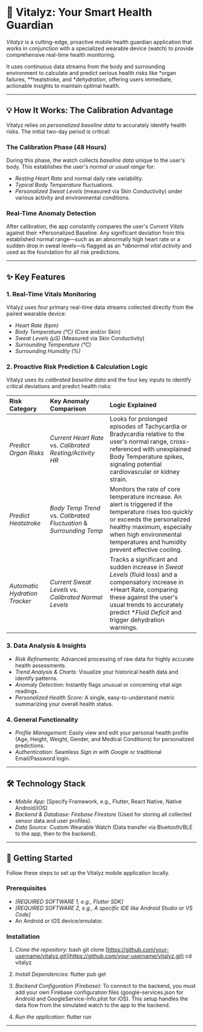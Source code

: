 # 🔬 Vitalyz: Your Smart Health Guardian

*Vitalyz* is a cutting-edge, proactive mobile health guardian application that works in conjunction with a specialized wearable device (watch) to provide comprehensive real-time health monitoring.

It uses continuous data streams from the body and surrounding environment to calculate and predict serious health risks like *organ failures, **heatstroke, and **dehydration*, offering users immediate, actionable insights to maintain optimal health.

---

## 💡 How It Works: The Calibration Advantage

Vitalyz relies on *personalized baseline data* to accurately identify health risks. The initial two-day period is critical:

### The Calibration Phase (48 Hours)
During this phase, the watch collects *baseline data* unique to the user's body. This establishes the user's *normal or usual range* for:
* *Resting Heart Rate* and normal daily rate variability.
* *Typical Body Temperature* fluctuations.
* *Personalized Sweat Levels* (measured via Skin Conductivity) under various activity and environmental conditions.

### Real-Time Anomaly Detection
After calibration, the app constantly compares the user's *Current Vitals* against their *Personalized Baseline. Any significant deviation from this established normal range—such as an abnormally high heart rate or a sudden drop in sweat levels—is flagged as an **abnormal vital activity* and used as the foundation for all risk predictions.

---

## ✨ Key Features

### 1. Real-Time Vitals Monitoring
Vitalyz uses four primary real-time data streams collected directly from the paired wearable device:
* *Heart Rate (bpm)*
* *Body Temperature (°C)* (Core and/or Skin)
* *Sweat Levels (μS)* (Measured via Skin Conductivity)
* *Surrounding Temperature (°C)*
* *Surrounding Humidity (%)*

### 2. Proactive Risk Prediction & Calculation Logic

Vitalyz uses its *calibrated baseline data* and the four key inputs to identify critical deviations and predict health risks:

| Risk Category | Key Anomaly Comparison | Logic Explained |
| :--- | :--- | :--- |
| *Predict Organ Risks* | *Current Heart Rate* vs. *Calibrated Resting/Activity HR* | Looks for prolonged episodes of Tachycardia or Bradycardia relative to the user's normal range, cross-referenced with unexplained Body Temperature spikes, signaling potential cardiovascular or kidney strain. |
| *Predict Heatstroke* | *Body Temp Trend* vs. *Calibrated Fluctuation* & *Surrounding Temp* | Monitors the rate of core temperature increase. An alert is triggered if the temperature rises too quickly or exceeds the personalized healthy maximum, especially when high environmental temperatures and humidity prevent effective cooling. |
| *Automatic Hydration Tracker* | *Current Sweat Levels* vs. *Calibrated Normal Levels* | Tracks a significant and sudden increase in *Sweat Levels* (fluid loss) and a compensatory increase in *Heart Rate, comparing these against the user's usual trends to accurately predict **Fluid Deficit* and trigger dehydration warnings. |

### 3. Data Analysis & Insights
* *Risk Refinements:* Advanced processing of raw data for highly accurate health assessments.
* *Trend Analysis & Charts:* Visualize your historical health data and identify patterns.
* *Anomaly Detection:* Instantly flags unusual or concerning vital sign readings.
* *Personalized Health Score:* A single, easy-to-understand metric summarizing your overall health status.

### 4. General Functionality
* *Profile Management:* Easily view and edit your personal health profile (Age, Height, Weight, Gender, and Medical Conditions) for personalized predictions.
* *Authentication:* Seamless *Sign in with Google* or traditional Email/Password login.

---

## 🛠 Technology Stack

* *Mobile App:* [Specify Framework, e.g., Flutter, React Native, Native Android/iOS]
* *Backend & Database:* *Firebase Firestore* (Used for storing all collected sensor data and user profiles).
* *Data Source:* Custom Wearable Watch (Data transfer via Bluetooth/BLE to the app, then to the backend).

---

## 🚀 Getting Started

Follow these steps to set up the Vitalyz mobile application locally.

### Prerequisites

* *[REQUIRED SOFTWARE 1, e.g., Flutter SDK]*
* *[REQUIRED SOFTWARE 2, e.g., A specific IDE like Android Studio or VS Code]*
* An Android or iOS device/emulator.

### Installation

1.  *Clone the repository:*
    bash
    git clone [https://github.com/your-username/vitalyz.git](https://github.com/your-username/vitalyz.git)
    cd vitalyz
    
2.  *Install Dependencies:*
    flutter pub get
   
    
3.  *Backend Configuration (Firebase):*
    To connect to the backend, you must add your own Firebase configuration files (google-services.json for Android and GoogleService-Info.plist for iOS). This setup handles the data flow from the simulated watch to the app to the backend.
4.  *Run the application:*
    flutter run

    

---
